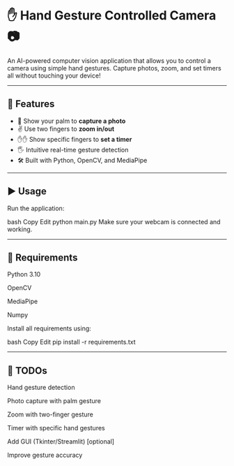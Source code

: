 # ✋ Hand Gesture Controlled Camera 📷

An AI-powered computer vision application that allows you to control a camera using simple hand gestures. Capture photos, zoom, and set timers all without touching your device!

---

## 🚀 Features

- 🤚 Show your palm to **capture a photo**
- ✌️ Use two fingers to **zoom in/out**
- ✋✋ Show specific fingers to **set a timer**
- 🖐️ Intuitive real-time gesture detection
- 🛠️ Built with Python, OpenCV, and MediaPipe

---

## ▶️ Usage

Run the application:

bash
Copy
Edit
python main.py
Make sure your webcam is connected and working.

---

## 🧰 Requirements
Python 3.10

OpenCV

MediaPipe

Numpy

Install all requirements using:

bash
Copy
Edit
pip install -r requirements.txt

---

## 📝 TODOs
 Hand gesture detection

 Photo capture with palm gesture

 Zoom with two-finger gesture

 Timer with specific hand gestures

 Add GUI (Tkinter/Streamlit) [optional]

 Improve gesture accuracy


